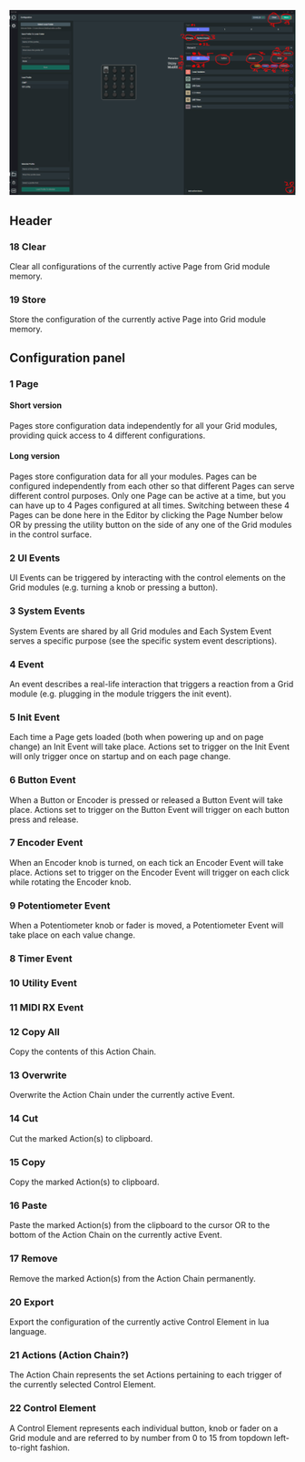 ![Config_tooltips](Config_tooltips.png)

## Header
### 18 Clear

Clear all configurations of the currently active Page from Grid module memory.

### 19 Store

Store the configuration of the currently active Page into Grid module memory.

## Configuration panel

### 1 Page

#### Short version

Pages store configuration data independently for all your Grid modules, providing quick access to 4 different configurations.

#### Long version

Pages store configuration data for all your modules. Pages can be configured independently from each other so that different Pages can serve different control purposes. Only one Page can be active at a time, but you can have up to 4 Pages configured at all times. Switching between these 4 Pages can be done here in the Editor by clicking the Page Number below OR by pressing the utility button on the side of any one of the Grid modules in the control surface.

### 2 UI Events

UI Events can be triggered by interacting with the control elements on the Grid modules (e.g. turning a knob or pressing a button).

### 3 System Events

System Events are shared by all Grid modules and Each System Event serves a specific purpose (see the specific system event descriptions).

### 4 Event

An event describes a real-life interaction that triggers a reaction from a Grid module (e.g. plugging in the module triggers the init event).

### 5 Init Event

Each time a Page gets loaded (both when powering up and on page change) an Init Event will take place. Actions set to trigger on the Init Event will only trigger once on startup and on each page change. 

### 6 Button Event

When a Button or Encoder is pressed or released a Button Event will take place. Actions set to trigger on the Button Event will trigger on each button press and release.

### 7 Encoder Event

When an Encoder knob is turned, on each tick an Encoder Event will take place. Actions set to trigger on the Encoder Event will trigger on each click while rotating the Encoder knob.

### 9 Potentiometer Event

When a Potentiometer knob or fader is moved, a Potentiometer Event will take place on each value change.

### 8 Timer Event



### 10 Utility Event



### 11 MIDI RX Event



### 12 Copy All

Copy the contents of this Action Chain.

### 13 Overwrite

Overwrite the Action Chain under the currently active Event.

### 14 Cut

Cut the marked Action(s) to clipboard.

### 15 Copy

Copy the marked Action(s) to clipboard.

### 16 Paste

Paste the marked Action(s) from the clipboard to the cursor OR to the bottom of the Action Chain on the currently active Event.

### 17 Remove

Remove the marked Action(s) from the Action Chain permanently.

### 20 Export

Export the configuration of the currently active Control Element in lua language.

### 21 Actions (Action Chain?)

The Action Chain represents the set Actions pertaining to each trigger of the currently selected Control Element.

### 22 Control Element

A Control Element represents each individual button, knob or fader on a Grid module and are referred to by number from 0 to 15 from topdown left-to-right fashion.